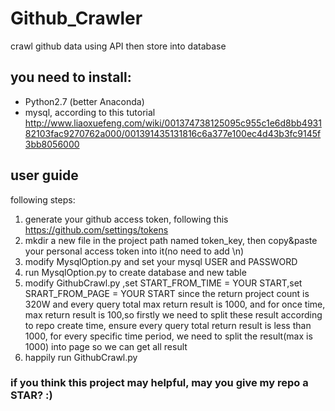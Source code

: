 # Github_Crawler
crawl github data using API then store into database

## you need to install:
* Python2.7 (better Anaconda)
* mysql, according to this tutorial
http://www.liaoxuefeng.com/wiki/001374738125095c955c1e6d8bb493182103fac9270762a000/001391435131816c6a377e100ec4d43b3fc9145f3bb8056000


## user guide
following steps:
1. generate your github access token, following this https://github.com/settings/tokens
2. mkdir a new file in the project path named token_key, then copy&paste your personal access token into it(no need to add \n)
3. modify MysqlOption.py and set your mysql USER and PASSWORD
4. run MysqlOption.py to create database and new table
5. modify GithubCrawl.py ,set START_FROM_TIME = YOUR START,set SRART_FROM_PAGE = YOUR START
   since the return project count is 320W and every query total max return result is 1000, and for once time,
   max return result is 100,so firstly we need to split these result according to repo create time, ensure every query
   total return result is less than 1000, for every specific time period, we need to split the result(max is 1000)
   into page so we can get all result
6. happily run GithubCrawl.py

### if you think this project may helpful, may you give my repo a STAR? :)


